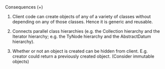 Consequences (+)

1. Client code can create objects of any of a variety
of classes without depending on any of those
classes. Hence it is generic and reusable.

2. Connects parallel class hierarchies (e.g. the
Collection hierarchy and the Iterator hierarchy; e.g.
the TyNode hierarchy and the AbstractDatum
hierarchy).

3. Whether or not an object is created can be
hidden from client. E.g. creator could return a
previously created object. (Consider immutable
objects)
